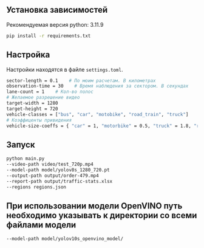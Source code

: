 ## Установка зависимостей
Рекомендуемая версия python: 3.11.9
```sh
pip install -r requirements.txt
```

## Настройка
Настройки находятся в файле `settings.toml`.
```sh
sector-length = 0.1    # По моим расчетам. В километрах
observation-time = 30    # Время наблюдения за сектором. В секундах
lane-count = 1    # Кол-во полос
# Желаемое разрешение видео
target-width = 1280
target-height = 720
vehicle-classes = ["bus", "car", "motobike", "road_train", "truck"]
# Коэффиценты привидения
vehicle-size-coeffs = { "car" = 1, "motorbike" = 0.5, "truck" = 1.8, "road_train" = 2.7, "bus" = 2.2 }
```

## Запуск
```sh
python main.py 
--video-path video/test_720p.mp4 
--model-path model/yolov8s_1280_720.pt 
--output-path output/order-479.mp4 
--report-path output/traffic-stats.xlsx 
--regions regions.json
```
## При использовании модели OpenVINO путь необходимо указывать к директории со всеми файлами модели
```sh
--model-path model/yolov10s_openvino_model/
```
